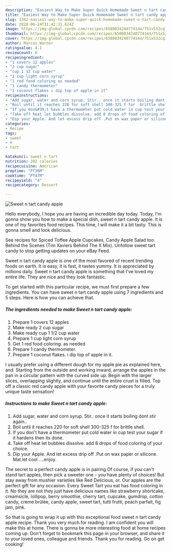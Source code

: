 ```yaml
---
description: "Easiest Way to Make Super Quick Homemade Sweet n tart candy apple"
title: "Easiest Way to Make Super Quick Homemade Sweet n tart candy apple"
slug: 1342-easiest-way-to-make-super-quick-homemade-sweet-n-tart-candy-apple
date: 2020-06-14T11:42:31.624Z
image: https://img-global.cpcdn.com/recipes/6580034240774144/751x532cq70/sweet-n-tart-candy-apple-recipe-main-photo.jpg
thumbnail: https://img-global.cpcdn.com/recipes/6580034240774144/751x532cq70/sweet-n-tart-candy-apple-recipe-main-photo.jpg
cover: https://img-global.cpcdn.com/recipes/6580034240774144/751x532cq70/sweet-n-tart-candy-apple-recipe-main-photo.jpg
author: Marcus Warner
ratingvalue: 4.1
reviewcount: 8
recipeingredient:
- "1 covers 12 apples"
- "2 cup sugar"
- "cup 1 12 cup water"
- "1 cup light corn syrup"
- "1 red food coloring as needed"
- "1 candy thermometer"
- "1 coconut flakes i dip top of apple in it"
recipeinstructions:
- "Add sugar, water and corn syrup. Stir.. once it starts boiling dont stir again.."
- "Boil until it reaches 220 for soft shell 300-325 f for  brittle shell."
- "If you don&#39;t have a thermometer put cold water in cup test your sugar if it hardens then its done."
- "Take off heat let bubbles dissolve. add 8 drops of food coloring of your choice."
- "Dip your Apple. And let excess drip off .Put on wax paper or silicone. Mat.let cool ....enjoy."
categories:
- Recipe
tags:
- sweet
- n
- tart

katakunci: sweet n tart 
nutrition: 202 calories
recipecuisine: American
preptime: "PT36M"
cooktime: "PT47M"
recipeyield: "4"
recipecategory: Dessert

---
```



![Sweet n tart candy apple](https://img-global.cpcdn.com/recipes/6580034240774144/751x532cq70/sweet-n-tart-candy-apple-recipe-main-photo.jpg)

Hello everybody, I hope you are having an incredible day today. Today, I'm gonna show you how to make a special dish, sweet n tart candy apple. It is one of my favorites food recipes. This time, I will make it a bit tasty. This is gonna smell and look delicious.

See recipes for Spiced Toffee Apple Cupcakes, Candy Apple Salad too. Behind the Scenes (Tim Xaviers Behind The X Mix). Unfollow sweet tart candy to stop getting updates on your eBay Feed.

Sweet n tart candy apple is one of the most favored of recent trending foods on earth. It is easy, it is fast, it tastes yummy. It is appreciated by millions daily. Sweet n tart candy apple is something that I've loved my entire life. They are nice and they look fantastic.


To get started with this particular recipe, we must first prepare a few ingredients. You can have sweet n tart candy apple using 7 ingredients and 5 steps. Here is how you can achieve that.

<!--inarticleads1-->

##### The ingredients needed to make Sweet n tart candy apple:

1. Prepare 1 covers 12 apples
1. Make ready 2 cup sugar
1. Make ready cup 1 1/2 cup water
1. Prepare 1 cup light corn syrup
1. Get 1 red food coloring. as needed
1. Prepare 1 candy thermometer.
1. Prepare 1 coconut flakes. i dip top of apple in it.


I usually prefer using a different dough for my apple pie as explained here, and. Starting from the outside and working inward, arrange the apples in the pan in a circular pattern with the curved side up. Begin with the larger slices, overlapping slightly, and continue until the entire crust is filled. Top off a classic red candy apple with your favorite candy pieces for a truly unique taste sensation! 

<!--inarticleads2-->

##### Instructions to make Sweet n tart candy apple:

1. Add sugar, water and corn syrup. Stir.. once it starts boiling dont stir again..
1. Boil until it reaches 220 for soft shell 300-325 f for  brittle shell.
1. If you don&#39;t have a thermometer put cold water in cup test your sugar if it hardens then its done.
1. Take off heat let bubbles dissolve. add 8 drops of food coloring of your choice.
1. Dip your Apple. And let excess drip off .Put on wax paper or silicone. Mat.let cool ....enjoy.


The secret to a perfect candy apple is in pairing Of course, if you can&#39;t stand tart apples, then pick a sweeter one - you have plenty of choices! But stay away from mushier varieties like Red Delicious, or. Our apples are the perfect gift for any occasion. Every Sweet Tart you eat has food coloring in it. No they are not they just have delicious names like strawberry shortcake, creamsicle, lollipop, berry smoothie, cherry tart, cupcake, gumdrop, cotton candy, creme brûlée, candy apple, sweet tart, tutti frutti, peach parfait, fig jam, pink. 

So that is going to wrap it up with this exceptional food sweet n tart candy apple recipe. Thank you very much for reading. I am confident you will make this at home. There is gonna be more interesting food at home recipes coming up. Don't forget to bookmark this page in your browser, and share it to your loved ones, colleague and friends. Thank you for reading. Go on get cooking!
